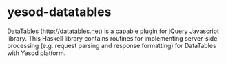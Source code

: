 yesod-datatables
=============

DataTables (http://datatables.net) is a capable plugin for jQuery Javascript
library. This Haskell library contains routines for implementing server-side
processing (e.g. request parsing and response formatting) for DataTables with
Yesod platform. 

